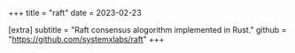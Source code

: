 +++
title = "raft"
date = 2023-02-23

[extra]
subtitle = "Raft consensus alogorithm implemented in Rust."
github = "https://github.com/systemxlabs/raft"
+++
